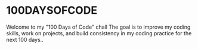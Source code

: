 # 100DAYSOFCODE
Welcome to my "100 Days of Code" chall The goal is to improve my coding skills, work on projects, and build consistency in my coding practice for the next 100 days..
